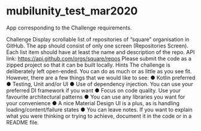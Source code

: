 # mubilunity_test_mar2020

App corresponding to the Challenge requirements.

Challenge
Display scrollable list of repositories of “square” organisation in GitHub.
The app should consist of only one screen (Repositories Screen).
Each list item should have at least the name and description of the repo.
API link: https://api.github.com/orgs/square/repos
Please submit the code as a zipped project so that it can be built locally.
Hints
The challenge is deliberately left open-ended. You can do as much or as little as you see fit.
However, there are a few things that we would like to see:
● Kotlin preferred
● Testing, Unit and/or UI
● Use of dependency injection. You can use your preferred DI framework if you want
● Focus on code quality. Use your favourite architectural patterns
● You can use any libraries you want for your convenience
● A nice Material Design UI is a plus, as is handling loading/content/failure states
● You can leave notes. If you want to explain what you were thinking or trying to
achieve, document it in the code or in a README file.


